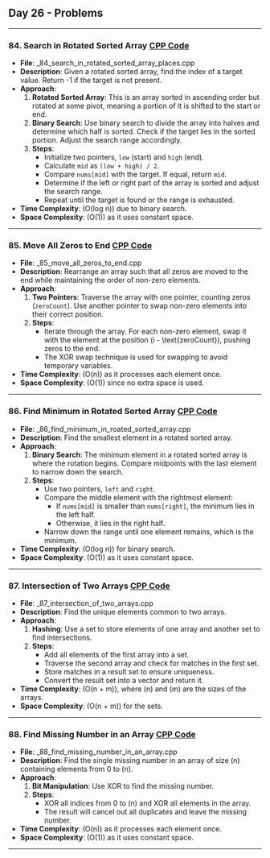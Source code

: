 ## Day 26 - Problems

---

### 84. **Search in Rotated Sorted Array** [CPP Code](./_84_search_in_rotated_sorted_array_places.cpp)
   - **File**: _84_search_in_rotated_sorted_array_places.cpp
   - **Description**: Given a rotated sorted array, find the index of a target value. Return -1 if the target is not present.
   - **Approach**: 
     1. **Rotated Sorted Array**: This is an array sorted in ascending order but rotated at some pivot, meaning a portion of it is shifted to the start or end.
     2. **Binary Search**: Use binary search to divide the array into halves and determine which half is sorted. Check if the target lies in the sorted portion. Adjust the search range accordingly.
     3. **Steps**:
        - Initialize two pointers, `low` (start) and `high` (end).
        - Calculate `mid` as `(low + high) / 2`.
        - Compare `nums[mid]` with the target. If equal, return `mid`.
        - Determine if the left or right part of the array is sorted and adjust the search range.
        - Repeat until the target is found or the range is exhausted.
   - **Time Complexity**: \(O(log n)\) due to binary search.
   - **Space Complexity**: \(O(1)\) as it uses constant space.

---

### 85. **Move All Zeros to End** [CPP Code](./_85_move_all_zeros_to_end.cpp)
   - **File**: _85_move_all_zeros_to_end.cpp
   - **Description**: Rearrange an array such that all zeros are moved to the end while maintaining the order of non-zero elements.
   - **Approach**:
     1. **Two Pointers**: Traverse the array with one pointer, counting zeros (`zeroCount`). Use another pointer to swap non-zero elements into their correct position.
     2. **Steps**:
        - Iterate through the array. For each non-zero element, swap it with the element at the position \(i - \text{zeroCount}\), pushing zeros to the end.
        - The XOR swap technique is used for swapping to avoid temporary variables.
   - **Time Complexity**: \(O(n)\) as it processes each element once.
   - **Space Complexity**: \(O(1)\) since no extra space is used.

---

### 86. **Find Minimum in Rotated Sorted Array** [CPP Code](./_86_find_minimum_in_roated_sorted_array.cpp)
   - **File**: _86_find_minimum_in_roated_sorted_array.cpp
   - **Description**: Find the smallest element in a rotated sorted array.
   - **Approach**:
     1. **Binary Search**: The minimum element in a rotated sorted array is where the rotation begins. Compare midpoints with the last element to narrow down the search.
     2. **Steps**:
        - Use two pointers, `left` and `right`.
        - Compare the middle element with the rightmost element:
          - If `nums[mid]` is smaller than `nums[right]`, the minimum lies in the left half.
          - Otherwise, it lies in the right half.
        - Narrow down the range until one element remains, which is the minimum.
   - **Time Complexity**: \(O(log n)\) for binary search.
   - **Space Complexity**: \(O(1)\) as it uses constant space.

---

### 87. **Intersection of Two Arrays** [CPP Code](./_87_intersection_of_two_arrays.cpp)
   - **File**: _87_intersection_of_two_arrays.cpp
   - **Description**: Find the unique elements common to two arrays.
   - **Approach**:
     1. **Hashing**: Use a set to store elements of one array and another set to find intersections.
     2. **Steps**:
        - Add all elements of the first array into a set.
        - Traverse the second array and check for matches in the first set.
        - Store matches in a result set to ensure uniqueness.
        - Convert the result set into a vector and return it.
   - **Time Complexity**: \(O(n + m)\), where \(n\) and \(m\) are the sizes of the arrays.
   - **Space Complexity**: \(O(n + m)\) for the sets.

---

### 88. **Find Missing Number in an Array** [CPP Code](./_88_find_missing_number_in_an_array.cpp)
   - **File**: _88_find_missing_number_in_an_array.cpp
   - **Description**: Find the single missing number in an array of size \(n\) containing elements from 0 to \(n\).
   - **Approach**:
     1. **Bit Manipulation**: Use XOR to find the missing number.
     2. **Steps**:
        - XOR all indices from 0 to \(n\) and XOR all elements in the array.
        - The result will cancel out all duplicates and leave the missing number.
   - **Time Complexity**: \(O(n)\) as it processes each element once.
   - **Space Complexity**: \(O(1)\) as it uses constant space.

---